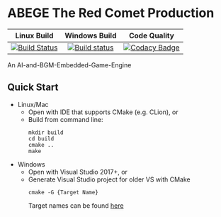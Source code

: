 # ABEGE The Red Comet Production

| Linux Build | Windows Build | Code Quality |
|:-----------:|:-------------:|:------------:|
| [![Build Status](https://travis-ci.org/ABEGE-dev/ABEGE.svg?branch=master)](https://travis-ci.org/ABEGE-dev/ABEGE) | [![Build status](https://ci.appveyor.com/api/projects/status/8dq83vr754gpve8r/branch/master?svg=true)](https://ci.appveyor.com/project/ABEGE-dev/abege/branch/master) | [![Codacy Badge](https://api.codacy.com/project/badge/Grade/650e633030644ff1a4373c88615e1bff)](https://www.codacy.com/app/hs1145/ABEGE?utm_source=github.com&amp;utm_medium=referral&amp;utm_content=ABEGE-dev/ABEGE&amp;utm_campaign=Badge_Grade) |

An AI-and-BGM-Embedded-Game-Engine

## Quick Start
* Linux/Mac
  * Open with IDE that supports CMake (e.g. CLion), or
  * Build from command line:
    ```
    mkdir build
    cd build
    cmake ..
    make
    ```
* Windows
  * Open with Visual Studio 2017+, or
  * Generate Visual Studio project for older VS with CMake
    ```
    cmake -G {Target Name}
    ```
    Target names can be found [here](https://cmake.org/cmake/help/latest/manual/cmake-generators.7.html#visual-studio-generators)
